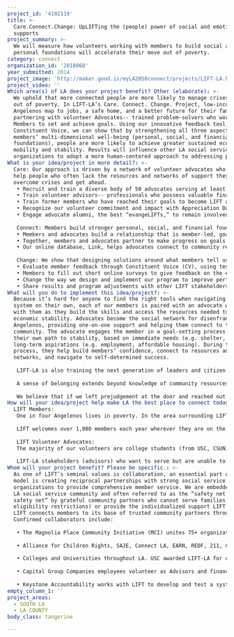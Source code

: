 ```yaml
---
project_id: '4102119'
title: >-
  Care.Connect.Change: UpLIFTing the (people) power of social and emotional
  supports
project_summary: >-
  We will measure how volunteers working with members to build social and
  personal foundations will accelerate their move out of poverty.
category: connect
organization_id: '2018068'
year_submitted: 2014
project_image: 'http://maker.good.is/myLA2050connect/projects/LIFT-LA.html'
project_video: ''
Which area(s) of LA does your project benefit? Other (elaborate): >-
  We uphold that more connected people are more likely to manage crises and move
  out of poverty. In LIFT-LA’s Care. Connect. Change. Project, low-income
  Angelenos map to jobs, a safe home, and a better future for their families by
  partnering with volunteer Advocates-- trained problem-solvers who work with
  Members to set and achieve goals. Using our innovative feedback tool,
  Constituent Voice, we can show that by strengthening all three aspects of
  members’ multi-dimensional well-being (personal, social, and financial
  foundations), people are more likely to achieve greater sustained economic
  mobility and stability. Results will influence other LA social service
  organizations to adopt a more human-centered approach to addressing poverty.
What is your idea/project in more detail?: >-
  Care: Our approach is driven by a network of volunteer advocates who work to
  help people who often lack the resources and networks of support they need to
  overcome crises and get ahead.
   • Recruit and train a diverse body of 50 advocates serving at least 8 hours/wk on advocacy skills, important and relevant social issues and knowledge of community resources
   • Train volunteer advisors-- professionals who possess valuable financial, legal, and therapeutic expertise, to act as on-call coaches and experts for our advocates 
   • Train former members who have reached their goals to become LIFT advocates –powerful beacons of hope and resiliency 
   • Recognize our volunteer commitment and impact with Appreciation Days 
   • Engage advocate alumni, the best “evangeLIFTs,” to remain involved after their time of service 
   
   Connect: Members build stronger personal, social, and financial foundations that help to lift them out of poverty 
   • Members and advocates build a relationship that is member-led, goal-oriented, strengths-based, and rooted in dignity and respect 
   • Together, members and advocates partner to make progress on goals in housing, education, and/or employment and work to strengthen community connections, supportive relationships, and positive role models 
   • Our online database, Link, helps advocates connect to community resources that meet members’ needs and track progress against goals.The 2nd annual Imaginate! Member Appreciation Day will honor and celebrate community (Imaginate! attracts another 100 volunteer advocates)
   
   Change: We show that designing solutions around what members tell us they need is a powerful way to achieve results
   • Evaluate member feedback through Constituent Voice (CV), using tested customer relationship techniques used in the corporate world, adapted to the context of economic development (where people’s choice is often limited by the predominance of aid agencies and traditional service providers).
   • Members to fill out short online surveys to give feedback on the emotional and social aspects of our model; LIFT collects and analyzes the responses, triangulating economic progress against goals
   • Change the way we design and implement our program to improve performance and more effectively drive better results for our members
   • Share results and program adjustments with other LIFT stakeholders and communicate impact to influence other nonprofits in the area to become more accountable to the people they serve
What will you do to implement this idea/project?: >-
  Because it’s hard for anyone to find the right tools when navigating a complex
  system on their own, each of our members is paired with an advocate who sticks
  with them as they build the skills and access the resources needed to achieve
  economic stability. Advocates become the social network for disenfranchised
  Angelenos, providing one-on-one support and helping them connect to their
  community. The advocate engages the member in a goal-setting process to chart
  their own path to stability, based on immediate needs (e.g. shelter, food) and
  long-term aspirations (e.g. employment, affordable housing). During the
  process, they help build members’ confidence, connect to resources and support
  networks, and navigate to self-determined success.
   
   LIFT-LA is also training the next generation of leaders and citizen innovators—sending our alumni advocates into civic life with a changed perception of those living in poverty, and a lifelong commitment to social justice. No matter what field a volunteer advocate decides to move on to, their time with LIFT will forever affect their understanding of poverty and the power of community service.
   
   A sense of belonging extends beyond knowledge of community resources. It’s about knowing your voice is valued. In addition to civic engagement in meaningful service, we will also use CV to solicit member feedback and establish the correlation between personal and social foundations and economic stability. CV quantifies the importance of emotional and social supports by asking members to rate factors like: the member-advocate partnership, the tools and support advocates provide, having a role model in the community, and connections to community resources in helping members achieve their goals. 
   
   We believe that if we left prejudgement at the door and reached out to help our neighbor more often, LA would be a very different place. Poor people deserve the same supports that we all need to thrive—people in our corner, self-efficacy, and access to resources. However, systems designed to aid the most vulnerable populations are fragmented, wrought in bureaucracy, and based on false perceptions of the poor. This dichotomy is a contributing factor to LA being one of the poorest yet richest counties in the county. LIFT’s deployment of CV will serve as a cutting-edge model for other human service agencies in LA, helping them reach a new standard of service informed by member feedback that helps Angelenos better connect with their community.
How will your idea/project help make LA the best place to connect today? In LA2050?: |-
  LIFT Members:
   One in four Angelenos lives in poverty. In the area surrounding LIFT-LA’s office, the poverty rate is even higher – with 35% of people living below the poverty line. The south LA neighborhood where LIFT-LA is located is also characterized by a 17% unemployment rate (higher than unemployment in LA, California, and the US), substandard housing, and low educational attainment. While the majority of LIFT’s member base comes from this area, LIFT-LA receives members from around the county, reflecting the following demographics: 72% unemployed, 31% homeless or in unstable housing, 46% do not have health insurance, and 41% make less than $500 per month. Many come to LIFT after they have experienced a "shaky ground" moment -- a layoff, illness, eviction. Some were employed for 10 years and lost a job, others fell behind on paying rent. Poverty is a multi-faceted problem and all of its associated issues—unemployment, homelessness, hunger, illiteracy, health problems—are interlinked. 
   
   LIFT welcomes over 1,000 members each year wherever they are on the path to stability, and fills the gap in the social service system by offering individualized support and serving those who do not meet eligibility requirements of other agencies. LIFT members set goals (often within employment, housing, income stabilization, childcare, education) and work with an advocate to take the steps needed to achieve them.
   
   LIFT Volunteer Advocates:
   The majority of our volunteers are college students (from USC, CSUN, Azusa Pacific, College of Mt. St. Mary’s, CalState LA and others) while other volunteers are LA residents with the passion and time to offer. Advocates commit to serving at least 8 hours/week during their engagement, but many serve as many as 20 hours/week. Most LIFT of these advocates are bilingual able to provide services in Spanish to our majority monolingual population. LIFT also engages specialists and community leaders, such as former LIFT members who have achieved their goals, retirees, corporate professionals, veterans, to serve as advisors to advocates at LIFT’s site. 
   
   LIFT-LA stakeholders (advisors) who want to serve but are unable to make the 8-hour minimum commitment, facilitate one-hour specialized group workshops for LIFT members. For instance, in Beyond the Bank, LIFT-LA’s financial literacy workshop series, professionals serve as volunteer instructors alongside Economics students in USC’s Joint Education Program (USC service learning initiative).
Whom will your project benefit? Please be specific.: >-
  As one of LIFT’s seminal values is collaboration, an essential part of our
  model is creating reciprocal partnerships with strong social service
  organizations to provide comprehensive member service. We are embedded in the
  LA social service community and often referred to as the “safety net for the
  safety net” by grateful community partners who cannot serve families (due to
  eligibility restrictions) or provide the individualized support LIFT offers.
  LIFT connects members to its base of trusted community partners throughout LA.
  Confirmed collaborators include:
   
   • The Magnolia Place Community Initiative (MCI) unites 75+ organizations in an effort to create scalable community improvement. As many of the organizations in the MCI are focused on supporting children, LIFT fills the gap with a dual-generation approach to poverty alleviation helping parents work towards achieving financial stability to support their family unit. LIFT-LA is truly the partner that MCI has been waiting for— the connective tissue mobilizing the effectiveness and efficiency of the network, and making sure that community members understand, access, and utilize the resources available to them. LIFT-LA will be working with MCI to track these warm hand offs made to other partner agencies.
   
   • Alliance for Children Rights, SAJE, Connect LA, EARN, REDF, 211, Communities in Schools, Pathways for Children, the Rightway Foundation, and HeadStart are additional confirmed partners. All are doing meaningful specialized work within limited service areas. With its nimble approach, LIFT-LA is able to increase the capacity of the social service sector to provide more customized and comprehensive support.
   
   • Colleges and Universities throughout LA. USC awarded LIFT-LA for our partnership in community engagement. 
   
   • Capital Group Companies employees volunteer as Advisors and financial experts with LIFT-LA’s Beyond the Bank workshop series.
   
   • Keystone Accountability works with LIFT to develop and test a system to collect continuous client and volunteer feedback. Keystone is an expert in gathering, analyzing, and amplifying client voices in order to foster a culture of accountability. Keystone’s founder and CEO, David Bonbright, worked with LIFT over the last year to design CV, and will continue working closely with LIFT’s Executive and Program Team to effectively implement CV in LA. We are excited about this partnership and its potential to ensure our responsiveness to the needs of our members in LA.
empty_column_1: ''
project_areas:
  - SOUTH LA
  - LA COUNTY
body_class: tangerine

---
```


